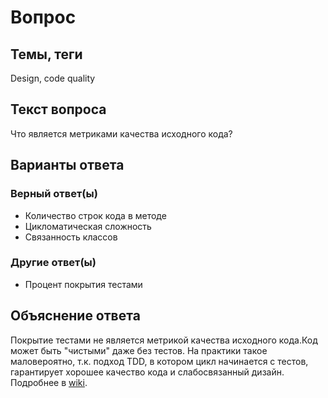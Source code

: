# Вопрос

## Темы, теги

Design, code quality

## Текст вопроса

Что является метриками качества исходного кода?

## Варианты ответа

### Верный ответ(ы)

* Количество строк кода в методе
* Цикломатическая сложность
* Связанность классов

### Другие ответ(ы)

* Процент покрытия тестами

## Объяснение ответа

Покрытие тестами не является метрикой качества исходного кода.Код может быть "чистыми" даже без тестов. На практики такое маловероятно, т.к. подход TDD, в котором цикл начинается с тестов, гарантирует хорошее качество кода и слабосвязанный дизайн. Подробнее в [wiki](https://technical-excellence.ru/wiki/CleanCode).
